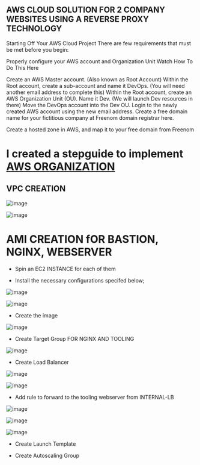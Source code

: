 
## AWS CLOUD SOLUTION FOR 2 COMPANY WEBSITES USING A REVERSE PROXY TECHNOLOGY

Starting Off Your AWS Cloud Project
There are few requirements that must be met before you begin:

Properly configure your AWS account and Organization Unit Watch How To Do This Here

Create an AWS Master account. (Also known as Root Account)
Within the Root account, create a sub-account and name it DevOps. (You will need another email address to complete this)
Within the Root account, create an AWS Organization Unit (OU). Name it Dev. (We will launch Dev resources in there)
Move the DevOps account into the Dev OU.
Login to the newly created AWS account using the new email address.
Create a free domain name for your fictitious company at Freenom domain registrar here.

Create a hosted zone in AWS, and map it to your free domain from Freenom

# I created a stepguide to implement [AWS ORGANIZATION](https://github.com/Damdev-95/aws_projects/blob/main/aws-organization.md)

## VPC CREATION

![image](https://user-images.githubusercontent.com/71001536/170456599-0a515010-92e3-4317-ae0c-023cf3885f10.png)

![image](https://user-images.githubusercontent.com/71001536/170463308-6f6efb20-2b7a-4b10-90e5-af42a0a64345.png)

# AMI CREATION fOR BASTION, NGINX, WEBSERVER

* Spin an EC2 INSTANCE for each of them 

* Install the necessary configurations specifed below;

![image](https://user-images.githubusercontent.com/71001536/170511645-6772de1b-6335-4a09-a535-24a2fb2562d5.png)

![image](https://user-images.githubusercontent.com/71001536/170510118-89101bca-541c-4853-b9c6-8ec04d10deba.png)

* Create the image 

![image](https://user-images.githubusercontent.com/71001536/170514780-6ea385f0-26aa-4311-8ca5-0c53c1309c1d.png)


* Create Target Group FOR NGINX AND TOOLING

![image](https://user-images.githubusercontent.com/71001536/170514345-c072b5df-f6f7-421b-ba37-5ed6f2b1ec65.png)


* Create Load Balancer

![image](https://user-images.githubusercontent.com/71001536/170515893-c2dea4df-9ab2-4305-a752-61f94c791660.png)

![image](https://user-images.githubusercontent.com/71001536/170517184-6440b1c3-523f-47f6-ac31-6a776fe681f5.png)

* Add rule to forward to the tooling webserver from INTERNAL-LB

![image](https://user-images.githubusercontent.com/71001536/170517662-a2053879-3ed4-4f9c-b715-6b8cd43b012d.png)

![image](https://user-images.githubusercontent.com/71001536/170517931-735f484a-1f46-4445-900f-6c4e5bd612ad.png)

![image](https://user-images.githubusercontent.com/71001536/170518234-b4a82ddf-5a79-4531-a546-28bfba724ef5.png)

* Create Launch Template



* Create Autoscaling Group



